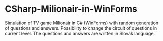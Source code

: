 # CSharp-Milionair-in-WinForms
Simulation of TV game Milionair in C# (WinForms) with random generation of questions and answers. Possibility to change the circuit of questions in current level. The questions and answers are written in Slovak language.
